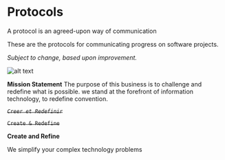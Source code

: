 # Protocols
A protocol is an agreed-upon way of communication

These are the protocols for communicating progress on software projects.


*Subject to change, based upon improvement.*


![alt text][logo]

[logo]: http://www.wallquotes.com/sites/default/files/styles/uc_canvas/public/arts0164-94.png?itok=XruZUAfU "Trésor, Creer et Définir"



**Mission Statement**
The purpose of this business is to challenge and redefine what is possible.  we stand at the forefront of information technology, to redefine convention.



*~~`Creer et Redefinir`~~*

~~`Create & Redefine`~~

**Create and Refine**



We simplify your complex technology problems
